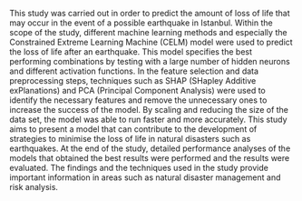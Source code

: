 This study was carried out in order to predict the amount of loss of life that may occur in the event of a possible earthquake in Istanbul. Within the scope of the study, different machine learning methods and especially the Constrained Extreme Learning Machine (CELM) model were used to predict the loss of life after an earthquake. This model specifies the best performing combinations by testing with a large number of hidden neurons and different activation functions. In the feature selection and data preprocessing steps, techniques such as SHAP (SHapley Additive exPlanations) and PCA (Principal Component Analysis) were used to identify the necessary features and remove the unnecessary ones to increase the success of the model. By scaling and reducing the size of the data set, the model was able to run faster and more accurately. This study aims to present a model that can contribute to the development of strategies to minimise the loss of life in natural disasters such as earthquakes. At the end of the study, detailed performance analyses of the models that obtained the best results were performed and the results were evaluated. The findings and the techniques used in the study provide important information in areas such as natural disaster management and risk analysis.


